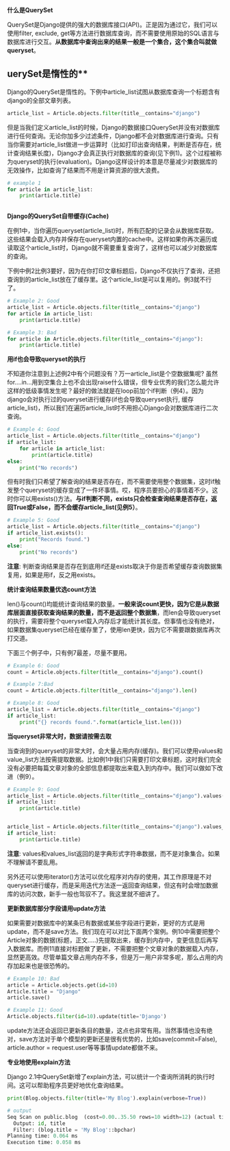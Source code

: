 **什么是QuerySet**

QuerySet是Django提供的强大的数据库接口(API)。正是因为通过它，我们可以使用filter, exclude, get等方法进行数据库查询，而不需要使用原始的SQL语言与数据库进行交互。**从数据库中查询出来的结果一般是一个集合，这个集合叫就做 queryset**。



## uerySet是惰性的**

Django的QuerySet是惰性的。下例中article_list试图从数据库查询一个标题含有django的全部文章列表。

```python
article_list = Article.objects.filter(title__contains="django")
```

但是当我们定义article_list的时候，Django的数据接口QuerySet并没有对数据库进行任何查询。无论你加多少过滤条件，Django都不会对数据库进行查询。只有当你需要对article_list做进一步运算时（比如打印出查询结果，判断是否存在，统计查询结果长度)，Django才会真正执行对数据库的查询(见下例1)。这个过程被称为queryset的执行(evaluation)。Django这样设计的本意是尽量减少对数据库的无效操作，比如查询了结果而不用是计算资源的很大浪费。

```python
# example 1
for article in article_list:
    print(article.title)
    
```


**Django的QuerySet自带缓存(Cache)**

在例1中，当你遍历queryset(article_list)时，所有匹配的记录会从数据库获取。这些结果会载入内存并保存在queryset内置的cache中。这样如果你再次遍历或读取这个article_list时，Django就不需要重复查询了，这样也可以减少对数据库的查询。



下例中例2比例3要好，因为在你打印文章标题后，Django不仅执行了查询，还把查询到的article_list放在了缓存里。这个article_list是可以复用的。例3就不行了。

```python
# Example 2: Good
article_list = Article.objects.filter(title__contains="django")
for article in article_list:
    print(article.title)

# Example 3: Bad
for article in Article.objects.filter(title__contains="django"):
    print(article.title)
```



**用if也会导致queryset的执行**

不知道你注意到上述例2中有个问题没有？万一article_list是个空数据集呢? 虽然for....in...用到空集合上也不会出现raise什么错误，但专业优秀的我们怎么能允许这样的低级事情发生呢？最好的做法就是在loop前加个if判断（例4）。因为django会对执行过的queryset进行缓存(if也会导致queryset执行, 缓存article_list)，所以我们在遍历article_list时不用担心Django会对数据库进行二次查询。

```python
# Example 4: Good
article_list = Article.objects.filter(title__contains="django")
if article_list:
    for article in article_list:
        print(article.title)
else:
    print("No records")
```

但有时我们只希望了解查询的结果是否存在，而不需要使用整个数据集，这时if触发整个queryset的缓存变成了一件坏事情。哎，程序员要担心的事情着不少。这时你可以用exists()方法。**与if判断不同，exists只会检查查询结果是否存在，返回True或False，而不会缓存article_list(见例5）**。

```python
# Example 5: Good
article_list = Article.objects.filter(title__contains="django")
if article_list.exists():
    print("Records found.")
else:
    print("No records")
```

**注意**: 判断查询结果是否存在到底用if还是exists取决于你是否希望缓存查询数据集复用，如果是用if，反之用exists。



**统计查询结果数量优选count方法**

len()与count()均能统计查询结果的数量。**一般来说count更快，因为它是从数据库层面直接获取查询结果的数量，而不是返回整个数据集**，而len会导致queryset的执行，需要将整个queryset载入内存后才能统计其长度。但事情也没有绝对，如果数据集queryset已经在缓存里了，使用len更快，因为它不需要跟数据库再次打交道。



下面三个例子中，只有例7最差，尽量不要用。

```python
# Example 6: Good
count = Article.objects.filter(title__contains="django").count()

# Example 7:Bad
count = Article.objects.filter(title__contains="django").len()

# Example 8: Good
article_list = Article.objects.filter(title__contains="django")
if article_list:
    print("{} records found.".format(article_list.len()))
```



**当queryset非常大时，数据请按需去取**

当查询到的queryset的非常大时，会大量占用内存(缓存)。我们可以使用values和value_list方法按需提取数据。比如例1中我们只需要打印文章标题，这时我们完全没有必要把每篇文章对象的全部信息都提取出来载入到内存中。我们可以做如下改进（例9）。

```python
# Example 9: Good
article_list = Article.objects.filter(title__contains="django").values('title')
if article_list:
    print(article.title)


article_list = Article.objects.filter(title__contains="django").values_list('id', 'title')
if article_list:
    print(article.title)
```

**注意**: values和values_list返回的是字典形式字符串数据，而不是对象集合。如果不理解请不要乱用。



另外还可以使用iterator()方法可以优化程序对内存的使用，其工作原理是不对queryset进行缓存，而是采用迭代方法逐一返回查询结果，但这有时会增加数据库的访问次数，新手一般也驾驭不了。我这里就不细讲了。



**更新数据库部分字段请用update方法**

如果需要对数据库中的某条已有数据或某些字段进行更新，更好的方式是用update，而不是save方法。我们现在可以对比下面两个案例。例10中需要把整个Article对象的数据(标题，正文.....)先提取出来，缓存到内存中，变更信息后再写入数据库。而例11直接对标题做了更新，不需要把整个文章对象的数据载入内存，显然更高效。尽管单篇文章占用内存不多，但是万一用户非常多呢，那么占用的内存加起来也是很恐怖的。

```python
# Example 10: Bad
article = Article.objects.get(id=10)
Article.title = "Django"
article.save()

# Example 11: Good
Article.objects.filter(id=10).update(title='Django')
```

update方法还会返回已更新条目的数量，这点也非常有用。当然事情也没有绝对，save方法对于单个模型的更新还是很有优势的，比如save(commit=False), article.author = request.user等等事情update都做不来。



**专业地使用explain方法**

Django 2.1中QuerySet新增了explain方法，可以统计一个查询所消耗的执行时间。这可以帮助程序员更好地优化查询结果。

```python
print(Blog.objects.filter(title='My Blog').explain(verbose=True))

# output
Seq Scan on public.blog  (cost=0.00..35.50 rows=10 width=12) (actual time=0.004..0.004 rows=10 loops=1)
  Output: id, title
  Filter: (blog.title = 'My Blog'::bpchar)
Planning time: 0.064 ms
Execution time: 0.058 ms
```
